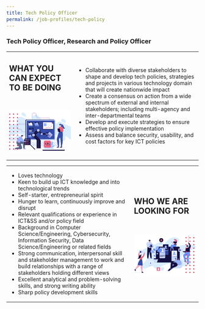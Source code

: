```yaml
---
title: Tech Policy Officer
permalink: /job-profiles/tech-policy
---
```




### **Tech Policy Officer, Research and Policy Officer**

<table width="100%">
<tr>
<td width="35%"><h2>WHAT YOU CAN EXPECT TO BE DOING</h2><br><p><img src="images/job-profile-1.jpg" width="100%"></p></td>
<td width="65%"><ul>
    <li>Collaborate with diverse stakeholders to shape and develop tech policies, strategies and projects in various technology domain that will create nationwide impact</li>
    <li>Create a consensus on action from a wide spectrum of external and internal stakeholders; including multi-agency and inter-departmental teams</li>
    <li>Develop and execute strategies to ensure effective policy implementation</li>
    <li>Assess and balance security, usability, and cost factors for key ICT policies</li>
    </ul></td></tr>
</table>

<table width="100%">
<tr>
<td width="65%"><ul>
    <li>Loves technology</li>
    <li>Keen to build up ICT knowledge and into technological trends</li>
    <li>Self-starter, entrepreneurial spirit</li>
    <li>Hunger to learn, continuously improve and disrupt</li>
    <li>Relevant qualifications or experience in ICT&SS and/or policy field</li>
    <li>Background in Computer Science/Engineering, Cybersecurity, Information Security, Data Science/Engineering or related fields</li>
    <li>Strong communication, interpersonal skill and stakeholder management to work and build relationships with a range of stakeholders holding different views</li>
    <li>Excellent analytical and problem-solving skills, and strong writing ability</li>
    <li>Sharp policy development skills</li>
    </ul></td>
<td width="35%"><h2>WHO WE ARE LOOKING FOR</h2><br><p><img src="images/job-profile-2.jpg" width="100%"></p></td></tr>
</table>